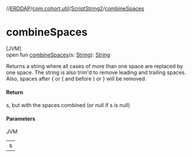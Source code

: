 //[ERDDAP](../../../index.md)/[com.cohort.util](../index.md)/[ScriptString2](index.md)/[combineSpaces](combine-spaces.md)

# combineSpaces

[JVM]\
open fun [combineSpaces](combine-spaces.md)(s: [String](https://docs.oracle.com/en/java/javase/21/docs/api/java.base/java/lang/String.html)): [String](https://docs.oracle.com/en/java/javase/21/docs/api/java.base/java/lang/String.html)

Returns a string where all cases of more than one space are replaced by one space. The string is also trim'd to remove leading and trailing spaces. Also, spaces after &#123; or ( and before ) or &#125; will be removed.

#### Return

s, but with the spaces combined (or null if s is null)

#### Parameters

JVM

| |
|---|
| s |